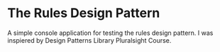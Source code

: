 # The Rules Design Pattern
A simple console application for testing the rules design pattern. I was inspiered by Design Patterns Library Pluralsight Course.